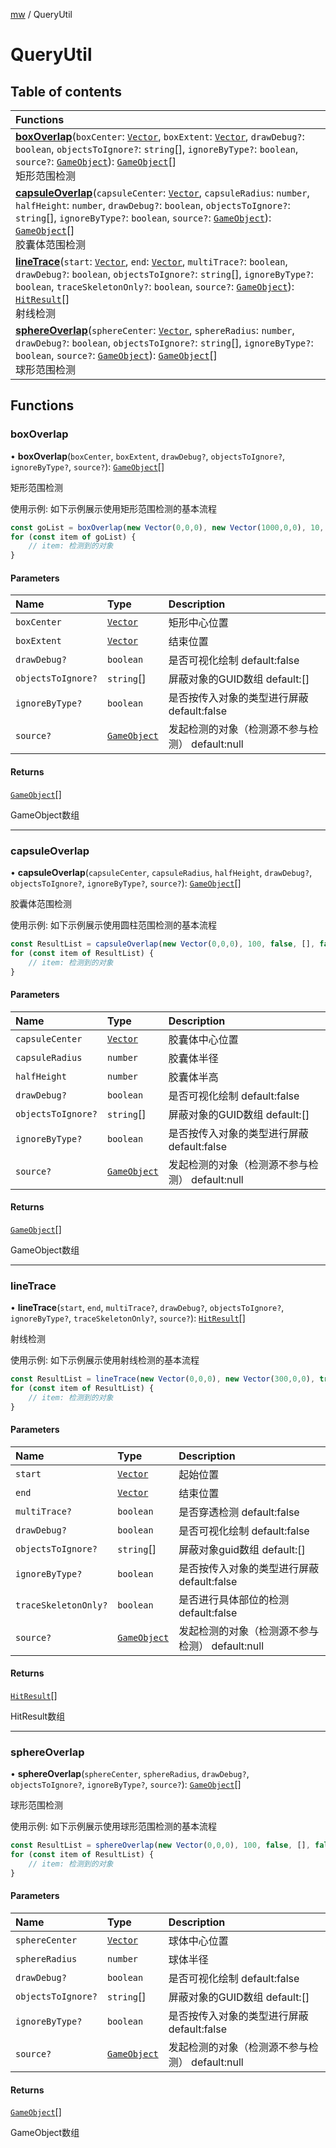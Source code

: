 [mw](Core.mw.md) / QueryUtil

# QueryUtil <Badge type="tip" text="Namespace" /> <Score text="QueryUtil" />

## Table of contents

| Functions |
| :-----|
| **[boxOverlap](mw.QueryUtil.md#boxoverlap)**(`boxCenter`: [`Vector`](../classes/mw.Vector.md), `boxExtent`: [`Vector`](../classes/mw.Vector.md), `drawDebug?`: `boolean`, `objectsToIgnore?`: `string`[], `ignoreByType?`: `boolean`, `source?`: [`GameObject`](../classes/mw.GameObject.md)): [`GameObject`](../classes/mw.GameObject.md)[] <br> 矩形范围检测|
| **[capsuleOverlap](mw.QueryUtil.md#capsuleoverlap)**(`capsuleCenter`: [`Vector`](../classes/mw.Vector.md), `capsuleRadius`: `number`, `halfHeight`: `number`, `drawDebug?`: `boolean`, `objectsToIgnore?`: `string`[], `ignoreByType?`: `boolean`, `source?`: [`GameObject`](../classes/mw.GameObject.md)): [`GameObject`](../classes/mw.GameObject.md)[] <br> 胶囊体范围检测|
| **[lineTrace](mw.QueryUtil.md#linetrace)**(`start`: [`Vector`](../classes/mw.Vector.md), `end`: [`Vector`](../classes/mw.Vector.md), `multiTrace?`: `boolean`, `drawDebug?`: `boolean`, `objectsToIgnore?`: `string`[], `ignoreByType?`: `boolean`, `traceSkeletonOnly?`: `boolean`, `source?`: [`GameObject`](../classes/mw.GameObject.md)): [`HitResult`](../classes/mw.HitResult.md)[] <br> 射线检测|
| **[sphereOverlap](mw.QueryUtil.md#sphereoverlap)**(`sphereCenter`: [`Vector`](../classes/mw.Vector.md), `sphereRadius`: `number`, `drawDebug?`: `boolean`, `objectsToIgnore?`: `string`[], `ignoreByType?`: `boolean`, `source?`: [`GameObject`](../classes/mw.GameObject.md)): [`GameObject`](../classes/mw.GameObject.md)[] <br> 球形范围检测|

## Functions

### boxOverlap <Score text="boxOverlap" /> 

• **boxOverlap**(`boxCenter`, `boxExtent`, `drawDebug?`, `objectsToIgnore?`, `ignoreByType?`, `source?`): [`GameObject`](../classes/mw.GameObject.md)[] 

矩形范围检测


使用示例: 如下示例展示使用矩形范围检测的基本流程
```ts
const goList = boxOverlap(new Vector(0,0,0), new Vector(1000,0,0), 10, 10, true);
for (const item of goList) {
    // item: 检测到的对象
}
```

#### Parameters

| Name | Type | Description |
| :------ | :------ | :------ |
| `boxCenter` | [`Vector`](../classes/mw.Vector.md) | 矩形中心位置 |
| `boxExtent` | [`Vector`](../classes/mw.Vector.md) | 结束位置 |
| `drawDebug?` | `boolean` | 是否可视化绘制 default:false |
| `objectsToIgnore?` | `string`[] | 屏蔽对象的GUID数组 default:[] |
| `ignoreByType?` | `boolean` | 是否按传入对象的类型进行屏蔽 default:false |
| `source?` | [`GameObject`](../classes/mw.GameObject.md) | 发起检测的对象（检测源不参与检测） default:null |

#### Returns

[`GameObject`](../classes/mw.GameObject.md)[]

GameObject数组

___

### capsuleOverlap <Score text="capsuleOverlap" /> 

• **capsuleOverlap**(`capsuleCenter`, `capsuleRadius`, `halfHeight`, `drawDebug?`, `objectsToIgnore?`, `ignoreByType?`, `source?`): [`GameObject`](../classes/mw.GameObject.md)[] 

胶囊体范围检测


使用示例: 如下示例展示使用圆柱范围检测的基本流程
```ts
const ResultList = capsuleOverlap(new Vector(0,0,0), 100, false, [], false, gameObject);
for (const item of ResultList) {
    // item: 检测到的对象
}
```

#### Parameters

| Name | Type | Description |
| :------ | :------ | :------ |
| `capsuleCenter` | [`Vector`](../classes/mw.Vector.md) | 胶囊体中心位置 |
| `capsuleRadius` | `number` | 胶囊体半径 |
| `halfHeight` | `number` | 胶囊体半高 |
| `drawDebug?` | `boolean` | 是否可视化绘制 default:false |
| `objectsToIgnore?` | `string`[] | 屏蔽对象的GUID数组 default:[] |
| `ignoreByType?` | `boolean` | 是否按传入对象的类型进行屏蔽 default:false |
| `source?` | [`GameObject`](../classes/mw.GameObject.md) | 发起检测的对象（检测源不参与检测） default:null |

#### Returns

[`GameObject`](../classes/mw.GameObject.md)[]

GameObject数组

___

### lineTrace <Score text="lineTrace" /> 

• **lineTrace**(`start`, `end`, `multiTrace?`, `drawDebug?`, `objectsToIgnore?`, `ignoreByType?`, `traceSkeletonOnly?`, `source?`): [`HitResult`](../classes/mw.HitResult.md)[] 

射线检测


使用示例: 如下示例展示使用射线检测的基本流程
```ts
const ResultList = lineTrace(new Vector(0,0,0), new Vector(300,0,0), true, false, [], false, gameObject, false);
for (const item of ResultList) {
    // item: 检测到的对象
}
```

#### Parameters

| Name | Type | Description |
| :------ | :------ | :------ |
| `start` | [`Vector`](../classes/mw.Vector.md) | 起始位置 |
| `end` | [`Vector`](../classes/mw.Vector.md) | 结束位置 |
| `multiTrace?` | `boolean` | 是否穿透检测 default:false |
| `drawDebug?` | `boolean` | 是否可视化绘制 default:false |
| `objectsToIgnore?` | `string`[] | 屏蔽对象guid数组 default:[] |
| `ignoreByType?` | `boolean` | 是否按传入对象的类型进行屏蔽 default:false |
| `traceSkeletonOnly?` | `boolean` | 是否进行具体部位的检测 default:false |
| `source?` | [`GameObject`](../classes/mw.GameObject.md) | 发起检测的对象（检测源不参与检测） default:null |

#### Returns

[`HitResult`](../classes/mw.HitResult.md)[]

HitResult数组

___

### sphereOverlap <Score text="sphereOverlap" /> 

• **sphereOverlap**(`sphereCenter`, `sphereRadius`, `drawDebug?`, `objectsToIgnore?`, `ignoreByType?`, `source?`): [`GameObject`](../classes/mw.GameObject.md)[] 

球形范围检测


使用示例: 如下示例展示使用球形范围检测的基本流程
```ts
const ResultList = sphereOverlap(new Vector(0,0,0), 100, false, [], false, gameObject);
for (const item of ResultList) {
    // item: 检测到的对象
}
```

#### Parameters

| Name | Type | Description |
| :------ | :------ | :------ |
| `sphereCenter` | [`Vector`](../classes/mw.Vector.md) | 球体中心位置 |
| `sphereRadius` | `number` | 球体半径 |
| `drawDebug?` | `boolean` | 是否可视化绘制 default:false |
| `objectsToIgnore?` | `string`[] | 屏蔽对象的GUID数组 default:[] |
| `ignoreByType?` | `boolean` | 是否按传入对象的类型进行屏蔽 default:false |
| `source?` | [`GameObject`](../classes/mw.GameObject.md) | 发起检测的对象（检测源不参与检测） default:null |

#### Returns

[`GameObject`](../classes/mw.GameObject.md)[]

GameObject数组
